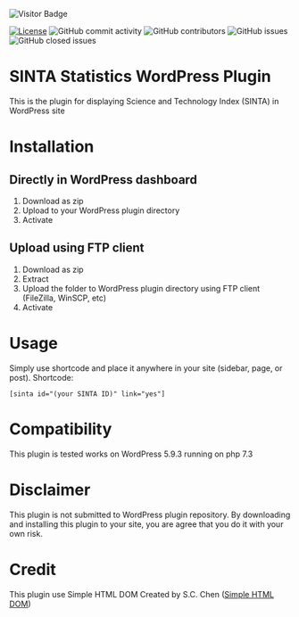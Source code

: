 ![Visitor Badge](https://visitor-badges.glitch.me?username=bangkoor&repo=Sinta-Statistics-WP-Plugin&label=VISITOR&style=plastic&color=%23457BFF&token=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&contentType=svg)

[![License](https://img.shields.io/github/license/bangkoor/Sinta-Statistics-WP-Plugin?style=for-the-badge)](https://github.com/bangkoor/Sinta-Statistics-WP-Plugin/blob/main/license)
![GitHub commit activity](https://img.shields.io/github/commit-activity/w/bangkoor/Sinta-Statistics-WP-Plugin?style=for-the-badge)
![GitHub contributors](https://img.shields.io/github/contributors/bangkoor/Sinta-Statistics-WP-Plugin?style=for-the-badge)
![GitHub issues](https://img.shields.io/github/issues-raw/bangkoor/Sinta-Statistics-WP-Plugin?style=for-the-badge)
![GitHub closed issues](https://img.shields.io/github/issues-closed-raw/bangkoor/Sinta-Statistics-WP-Plugin?style=for-the-badge)


# SINTA Statistics WordPress Plugin
This is the plugin for displaying Science and Technology Index (SINTA) in WordPress site

# Installation
## Directly in WordPress dashboard
1. Download as zip
2. Upload to your WordPress plugin directory
3. Activate

## Upload using FTP client
1. Download as zip
2. Extract
3. Upload the folder to WordPress plugin directory using FTP client (FileZilla, WinSCP, etc)
4. Activate

# Usage
Simply use shortcode and place it anywhere in your site (sidebar, page, or post). Shortcode:

`[sinta id="(your SINTA ID)" link="yes"] `

# Compatibility
This plugin is tested works on WordPress 5.9.3 running on php 7.3

# Disclaimer
This plugin is not submitted to WordPress plugin repository. By downloading and installing this plugin to your site, you are agree that you do it with your own risk.

# Credit
This plugin use Simple HTML DOM Created by S.C. Chen ([Simple HTML DOM](https://simplehtmldom.sourceforge.io/))
